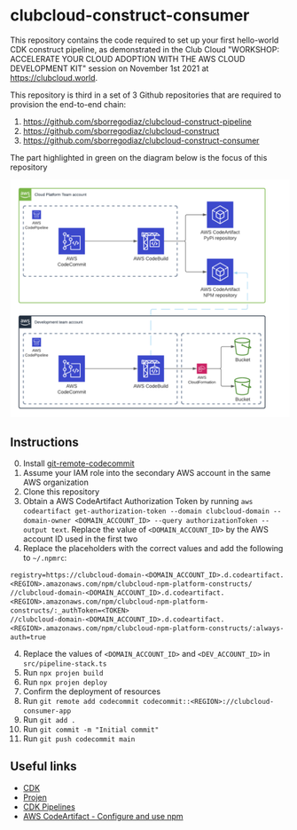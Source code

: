 # clubcloud-construct-consumer
This repository contains the code required to set up your first hello-world CDK construct pipeline, as demonstrated in the Club Cloud "WORKSHOP: ACCELERATE YOUR CLOUD ADOPTION WITH THE AWS CLOUD DEVELOPMENT KIT" session on November 1st 2021 at https://clubcloud.world.

This repository is third in a set of 3 Github repositories that are required to provision the end-to-end chain:
1. https://github.com/sborregodiaz/clubcloud-construct-pipeline
2. https://github.com/sborregodiaz/clubcloud-construct
3. https://github.com/sborregodiaz/clubcloud-construct-consumer

The part highlighted in green on the diagram below is the focus of this repository  

![Architecture diagram](assets/1.png "Architecture diagram")

## Instructions
0. Install [git-remote-codecommit](https://docs.aws.amazon.com/codecommit/latest/userguide/setting-up-git-remote-codecommit.html#setting-up-git-remote-codecommit-prereq)
0. Assume your IAM role into the secondary AWS account in the same AWS organization
1. Clone this repository
2. Obtain a AWS CodeArtifact Authorization Token by running `aws codeartifact get-authorization-token --domain clubcloud-domain --domain-owner <DOMAIN_ACCOUNT_ID> --query authorizationToken --output text`. Replace the value of `<DOMAIN_ACCOUNT_ID>` by the AWS account ID used in the first two
3. Replace the placeholders with the correct values and add the following to `~/.npmrc`:
```
registry=https://clubcloud-domain-<DOMAIN_ACCOUNT_ID>.d.codeartifact.<REGION>.amazonaws.com/npm/clubcloud-npm-platform-constructs/
//clubcloud-domain-<DOMAIN_ACCOUNT_ID>.d.codeartifact.<REGION>.amazonaws.com/npm/clubcloud-npm-platform-constructs/:_authToken=<TOKEN>
//clubcloud-domain-<DOMAIN_ACCOUNT_ID>.d.codeartifact.<REGION>.amazonaws.com/npm/clubcloud-npm-platform-constructs/:always-auth=true
```
4. Replace the values of `<DOMAIN_ACCOUNT_ID>` and `<DEV_ACCOUNT_ID>` in `src/pipeline-stack.ts`
5. Run `npx projen build`
6. Run `npx projen deploy`
7. Confirm the deployment of resources
8. Run `git remote add codecommit codecommit::<REGION>://clubcloud-consumer-app`
9. Run `git add .`
10. Run `git commit -m "Initial commit"`
11. Run `git push codecommit main`

## Useful links
* [CDK](https://github.com/aws/aws-cdk)
* [Projen](https://github.com/projen/projen)
* [CDK Pipelines](https://aws.amazon.com/blogs/developer/cdk-pipelines-continuous-delivery-for-aws-cdk-applications/)
* [AWS CodeArtifact - Configure and use npm](https://docs.aws.amazon.com/codeartifact/latest/ug/npm-auth.html)